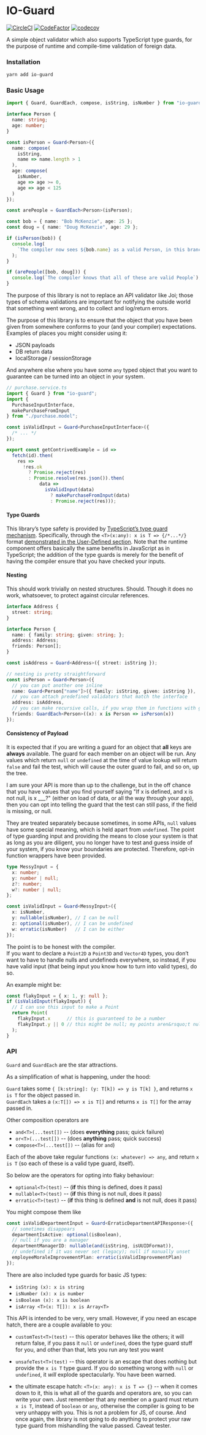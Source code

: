 # IO-Guard
[![CircleCI](https://circleci.com/gh/seanmay/io-guard/tree/master.svg?style=svg)](https://circleci.com/gh/seanmay/io-guard/tree/master) [![CodeFactor](https://www.codefactor.io/repository/github/seanmay/io-guard/badge)](https://www.codefactor.io/repository/github/seanmay/io-guard) [![codecov](https://codecov.io/gh/seanmay/io-guard/branch/master/graph/badge.svg)](https://codecov.io/gh/seanmay/io-guard)

A simple object validator which also supports TypeScript type guards, for the purpose of runtime and compile-time validation of foreign data.

### Installation

```bash
yarn add io-guard
```

### Basic Usage

```ts
import { Guard, GuardEach, compose, isString, isNumber } from "io-guard";

interface Person {
  name: string;
  age: number;
}

const isPerson = Guard<Person>({
  name: compose(
    isString,
    name => name.length > 1
  ),
  age: compose(
    isNumber,
    age => age >= 0,
    age => age < 125
  )
});

const arePeople = GuardEach<Person>(isPerson);

const bob = { name: "Bob McKenzie", age: 25 };
const doug = { name: "Doug McKenzie", age: 29 };

if (isPerson(bob)) {
  console.log(
    `The compiler now sees ${bob.name} as a valid Person, in this branch`
  );
}

if (arePeople([bob, doug])) {
  console.log(`The compiler knows that all of these are valid People`);
}
```

The purpose of this library is not to replace an API validator like Joi; those types of schema validations are important for notifying the outside world that something went wrong, and to collect and log/return errors.

The purpose of this library is to ensure that the object that you have been given from somewhere conforms to your (and your compiler) expectations. Examples of places you might consider using it:

- JSON payloads
- DB return data
- localStorage / sessionStorage

And anywhere else where you have some `any` typed object that you want to guarantee can be turned into an object in your system.

```ts
// purchase.service.ts
import { Guard } from "io-guard";
import {
  PurchaseInputInterface,
  makePurchaseFromInput
} from "./purchase.model";

const isValidInput = Guard<PurchaseInputInterface>({
  /* ... */
});

export const getContrivedExample = id =>
  fetch(id).then(
    res =>
      !res.ok
        ? Promise.reject(res)
        : Promise.resolve(res.json()).then(
            data =>
              isValidInput(data)
                ? makePurchaseFromInput(data)
                : Promise.reject(res)));
```

#### Type Guards
This library&rsquo;s type safety is provided by [TypeScript&rsquo;s type guard mechanism](https://www.typescriptlang.org/docs/handbook/advanced-types.html#type-guards-and-differentiating-types). Specifically, through the `<T>(x:any): x is T => {/*...*/}` format [demonstrated in the User-Defined section](https://www.typescriptlang.org/docs/handbook/advanced-types.html#user-defined-type-guards). Note that the runtime component offers basically the same benefits in JavaScript as in TypeScript; the addition of the type guards is merely for the benefit of having the compiler ensure that you have checked your inputs.

#### Nesting

This should work trivially on nested structures. Should. Though it does no work, whatsoever, to protect against circular references.

```ts
interface Address {
  street: string;
}

interface Person {
  name: { family: string; given: string; };
  address: Address;
  friends: Person[];
}

const isAddress = Guard<Address>({ street: isString });

// nesting is pretty straightforward
const isPerson = Guard<Person>({
  // you can put another one inline
  name: Guard<Person["name"]>({ family: isString, given: isString }),
  // you can attach predefined validators that match the interface
  address: isAddress,
  // you can make recursive calls, if you wrap them in functions with guards
  friends: GuardEach<Person>((x): x is Person => isPerson(x))
});
```

#### Consistency of Payload

It is expected that if you are writing a guard for an object that **all** keys are **always** available. The guard for each member on an object will be run. Any values which return `null` or `undefined` at the time of value lookup will return `false` and fail the test, which will cause the outer guard to fail, and so on, up the tree.

I am sure your API is more than up to the challenge, but in the off chance that you have values that you find yourself saying "If x is defined, and x is not null, is x ___?" (either on load of data, or all the way through your app), then you can opt into telling the guard that the test can still pass, if the field is missing, or null.

They are treated separately because sometimes, in some APIs, `null` values have some special meaning, which is held apart from `undefined`. The point of type guarding input and providing the means to close your system is that as long as you are diligent, you no longer have to test and guess inside of your system, if you know your boundaries are protected. Therefore, opt-in function wrappers have been provided.

```ts
type MessyInput = {
  x: number;
  y: number | null;
  z?: number;
  w?: number | null;
};

const isValidInput = Guard<MessyInput>({
  x: isNumber,
  y: nullable(isNumber), // I can be null
  z: optional(isNumber), // I can be undefined
  w: erratic(isNumber)   // I can be either
});
```
The point is to be honest with the compiler.  
If you want to declare a `Point2D` a `Point3D` and `Vector4D` types, you don&rsquo;t want to have to handle nulls and undefineds everywhere, so instead, if you have valid input (that being input you know how to turn into valid types), do so.

An example might be:

```ts
const flakyInput = { x: 1, y: null };
if (isValidInput(flakyInput)) {
  // I can use this input to make a Point
  return Point(
    flakyInput.x      // this is guaranteed to be a number
    flakyInput.y || 0 // this might be null; my points aren&rsquo;t nullable
  );
}
```


### API

`Guard` and `GuardEach` are the star attractions.  

As a simplification of what is happening, under the hood:

`Guard` takes some `{ [k:string]: (y: T[k]) => y is T[k] }`, and returns `x is T` for the object passed in.  
`GuardEach` takes a `(x:T[]) => x is T[]` and returns `x is T[]` for the array passed in.  

Other composition operators are

- `and<T>(...test[])` -- (does **everything** pass; quick failure)
- `or<T>(...test[])` -- (does **anything** pass; quick success)
- `compose<T>(...test[])` -- (alias for `and`)

Each of the above take regular functions `(x: whatever) => any`, and return `x is T` (so each of these is a valid type guard, itself).

So below are the operators for opting into flaky behaviour:

- `optional<T>(test)` -- (**if** this thing is defined, does it pass)
- `nullable<T>(test)` -- (**if** this thing is not null, does it pass)
- `erratic<T>(test)` -- (**if** this thing is defined **and** is not null, does it pass)

You might compose them like

```ts
const isValidDepartmentInput = Guard<ErraticDepartmentAPIResponse>({
  // sometimes disappears
  departmentIsActive: optional(isBoolean),
  // null if you are a manager
  departmentManagerID: nullable(and(isString, isUUIDFormat)),
  // undefined if it was never set (legacy); null if manually unset
  employeeMoraleImprovementPlan: erratic(isValidImprovementPlan)
});
```

There are also included type guards for basic JS types:

- `isString (x): x is string`
- `isNumber (x): x is number`
- `isBoolean (x): x is boolean`
- `isArray <T>(x: T[]): x is Array<T>`

This API is intended to be very, very small. However, if you need an escape hatch, there are a couple available to you:

- `customTest<T>(test)` -- this operator behaves like the others; it will return false, if you pass it `null` or `undefined`, does the type guard stuff for you, and other than that, lets you run any test you want

- `unsafeTest<T>(test)` -- this operator is an escape that does nothing but provide the `x is T` type guard. If you do something wrong with `null` or `undefined`, it *will* explode spectacularly. You have been warned.

- the ultimate escape hatch: `<T>(x: any): x is T => {}` -- when it comes down to it, this is what all of the guards and operators are, so you can write your own. Just remember that any member on a guard must return `x is T`, instead of `boolean` or `any`, otherwise the compiler is going to be very unhappy with you. This is not a problem for JS, of course. And once again, the library is not going to do anything to protect your raw type guard from mishandling the value passed. Caveat tester.
